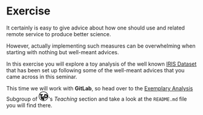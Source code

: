 # Exercise

It certainly is easy to give advice about how one should use <i class="fab fa-git"></i> and related remote service to produce better science.

However, actually implementing such measures can be overwhelming when starting with nothing but well-meant advices.

In this exercise you will explore a toy analysis of the well known [IRIS Dataset](https://archive.ics.uci.edu/dataset/53/iris) that has been set up following some of the well-meant advices that you came across in this seminar.

This time we will work with <i class="fab fa-gitlab"></i> **GitLab**, so head over to the [Exemplary Analysis](https://gitlab.com/t4d-gmbh/teaching/exemplaryanalysis) Subgroup of <img src="./../../_static/T4D_logo_bw.svg" alt="T4D" width="25" height="25">'s _Teaching_ section and take a look at the `README.md` file you will find there.
